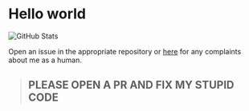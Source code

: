 # Hello world
![GitHub Stats](https://github-readme-stats.vercel.app/api?username=acheong08&title_color=9925be&text_color=2596be&bg_color=041014)

Open an issue in the appropriate repository or [here](https://github.com/acheong08/acheong08/issues/new) for any complaints about me as a human. 

> ## PLEASE OPEN A PR AND FIX MY STUPID CODE

